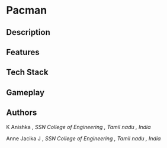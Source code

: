 # Pacman

## Description

## Features

## Tech Stack

## Gameplay

## Authors
K Anishka , *SSN College of Engineering , Tamil nadu , India*

Anne Jacika J , *SSN College of Engineering , Tamil nadu , India*
